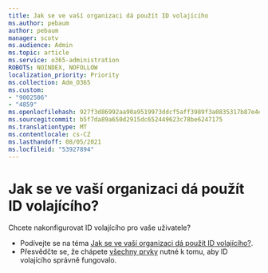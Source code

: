 ```yaml
---
title: Jak se ve vaší organizaci dá použít ID volajícího
ms.author: pebaum
author: pebaum
manager: scotv
ms.audience: Admin
ms.topic: article
ms.service: o365-administration
ROBOTS: NOINDEX, NOFOLLOW
localization_priority: Priority
ms.collection: Adm_O365
ms.custom:
- "9002506"
- "4859"
ms.openlocfilehash: 927f3d86992aa90a9519973ddcf5aff3989f3a0835317b87e4e71af4558d28e6
ms.sourcegitcommit: b5f7da89a650d2915dc652449623c78be6247175
ms.translationtype: MT
ms.contentlocale: cs-CZ
ms.lasthandoff: 08/05/2021
ms.locfileid: "53927894"
---
```

# <a name="how-can-caller-id-be-used-in-your-organization"></a>Jak se ve vaší organizaci dá použít ID volajícího?

Chcete nakonfigurovat ID volajícího pro vaše uživatele?

- Podívejte se na téma [Jak se ve vaší organizaci dá použít ID volajícího?](https://docs.microsoft.com/microsoftteams/how-can-caller-id-be-used-in-your-organization).
- Přesvědčte se, že chápete [všechny prvky](https://docs.microsoft.com/microsoftteams/more-about-calling-line-id-and-calling-party-name) nutné k tomu, aby ID volajícího správně fungovalo.
